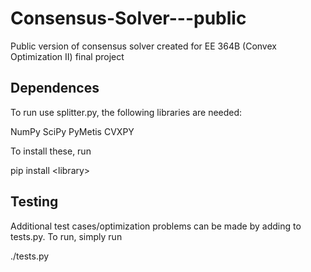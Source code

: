# Consensus-Solver---public
Public version of consensus solver created for EE 364B (Convex Optimization II) final project

## Dependences
To run use splitter.py, the following libraries are needed:

  NumPy
  SciPy
  PyMetis
  CVXPY

To install these, run

  pip install \<library\>

## Testing
Additional test cases/optimization problems can be made by adding to tests.py. To run, simply run

  ./tests.py
